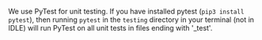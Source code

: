 We use PyTest for unit testing. If you have installed pytest (`pip3 install pytest`), then running `pytest` in the `testing` directory in your terminal (not in IDLE) will run PyTest on all unit tests in files ending with '_test'.